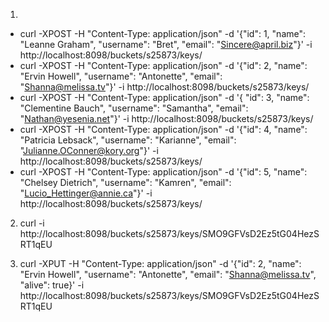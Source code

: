 1.

- curl -XPOST -H "Content-Type: application/json" -d '{"id": 1, "name": "Leanne Graham", "username": "Bret", "email": "Sincere@april.biz"}' -i http://localhost:8098/buckets/s25873/keys/
- curl -XPOST -H "Content-Type: application/json" -d '{"id": 2, "name": "Ervin Howell", "username": "Antonette", "email": "Shanna@melissa.tv"}' -i http://localhost:8098/buckets/s25873/keys/
- curl -XPOST -H "Content-Type: application/json" -d '{ "id": 3, "name": "Clementine Bauch", "username": "Samantha", "email": "Nathan@yesenia.net"}' -i http://localhost:8098/buckets/s25873/keys/
- curl -XPOST -H "Content-Type: application/json" -d '{"id": 4, "name": "Patricia Lebsack", "username": "Karianne", "email": "Julianne.OConner@kory.org"}' -i http://localhost:8098/buckets/s25873/keys/
- curl -XPOST -H "Content-Type: application/json" -d '{"id": 5, "name": "Chelsey Dietrich", "username": "Kamren", "email": "Lucio_Hettinger@annie.ca"}' -i http://localhost:8098/buckets/s25873/keys/

2. curl -i http://localhost:8098/buckets/s25873/keys/SMO9GFVsD2Ez5tG04HezSRT1qEU

3. curl -XPUT -H "Content-Type: application/json" -d '{"id": 2, "name": "Ervin Howell", "username": "Antonette", "email": "Shanna@melissa.tv", "alive": true}' -i http://localhost:8098/buckets/s25873/keys/SMO9GFVsD2Ez5tG04HezSRT1qEU
